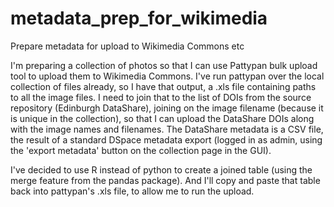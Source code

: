# metadata_prep_for_wikimedia
Prepare metadata for upload to Wikimedia Commons etc

I'm preparing a collection of photos so that I can use Pattypan bulk upload tool to upload them to Wikimedia Commons. I've run pattypan over the local collection of files already, so I have that output, a .xls file containing paths to all the image files. I need to join that to the list of DOIs from the source repository (Edinburgh DataShare), joining on the image filename (because it is unique in the collection), so that I can upload the DataShare DOIs along with the image names and filenames. The DataShare metadata is a CSV file, the result of a standard DSpace metadata export (logged in as admin, using the 'export metadata' button on the collection page in the GUI). 

I've decided to use R instead of python to create a joined table (using the merge feature from the pandas package). And I'll copy and paste that table back into pattypan's .xls file, to allow me to run the upload. 